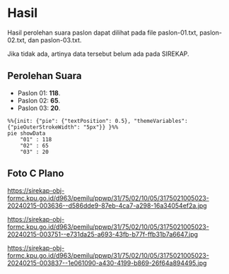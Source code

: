 # Hasil

Hasil perolehan suara paslon dapat dilihat pada file paslon-01.txt, paslon-02.txt, dan paslon-03.txt.

Jika tidak ada, artinya data tersebut belum ada pada SIREKAP.

## Perolehan Suara

 * Paslon 01: **118**.
 * Paslon 02: **65**.
 * Paslon 03: **20**.

```mermaid
%%{init: {"pie": {"textPosition": 0.5}, "themeVariables": {"pieOuterStrokeWidth": "5px"}} }%%
pie showData
    "01" : 118
    "02" : 65
    "03" : 20
```
## Foto C Plano

https://sirekap-obj-formc.kpu.go.id/d963/pemilu/ppwp/31/75/02/10/05/3175021005023-20240215-003636--d586dde9-87eb-4ca7-a298-16a34054ef2a.jpg

https://sirekap-obj-formc.kpu.go.id/d963/pemilu/ppwp/31/75/02/10/05/3175021005023-20240215-003751--e731da25-a693-43fb-b77f-ffb31b7a6647.jpg

https://sirekap-obj-formc.kpu.go.id/d963/pemilu/ppwp/31/75/02/10/05/3175021005023-20240215-003837--1e061090-a430-4199-b869-26f64a894495.jpg
